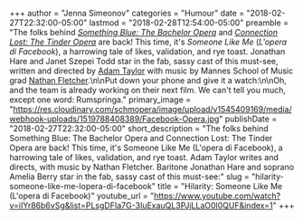 +++
author = "Jenna Simeonov"
categories = "Humour"
date = "2018-02-27T22:32:00-05:00"
lastmod = "2018-02-28T12:54:00-05:00"
preamble = "The folks behind [*Something Blue: The Bachelor Opera*](/something-blue-the-bachelor-opera/) and [*Connection Lost: The Tinder Opera*](/has-everyone-seen-the-tinder-opera/) are back! This time, it's *Someone Like Me* (*L'opera di Facebook*), a harrowing tale of likes, validation, and rye toast. Jonathan Hare and Janet Szepei Todd star in the fab, sassy cast of this must-see, written and directed by [Adam Taylor](https://www.galaxy454.com/) with music by Mannes School of Music grad [Nathan Fletcher](https://www.nathanfletchermusic.com/).\n\nPut down your phone and give it a watch:\n\nOh, and the team is already working on their next film. We can't tell you much, except one word: Rumspringa."
primary_image = "https://res.cloudinary.com/schmopera/image/upload/v1545409169/media/webhook-uploads/1519788408389/Facebook-Opera.jpg"
publishDate = "2018-02-27T22:32:00-05:00"
short_description = "The folks behind Something Blue: The Bachelor Opera and Connection Lost: The Tinder Opera are back! This time, it&#039;s Someone Like Me (L&#039;opera di Facebook), a harrowing tale of likes, validation, and rye toast. Adam Taylor writes and directs, with music by Nathan Fletcher. Baritone Jonathan Hare and soprano Amelia Berry star in the fab, sassy cast of this must-see:"
slug = "hilarity-someone-like-me-lopera-di-facebook"
title = "Hilarity: Someone Like Me (L&#039;opera di Facebook)"
youtube_url = "https://www.youtube.com/watch?v=iIYr86b6vSg&list=PLsgDFIa7G-3IuExauQL3PJjLLaO0l0QUF&index=1"
+++



